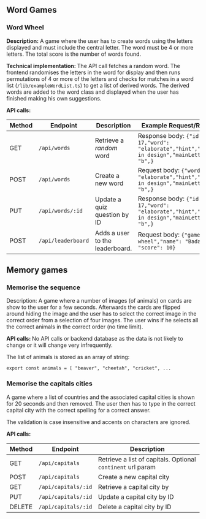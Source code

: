 ## Word Games

### Word Wheel

<b>Description:</b> A game where the user has to create words using the letters displayed and must include the central letter. The word must be 4 or more letters. The total score is the number of words found. 

<b>Technical implementation: </b> The API call fetches a random word. The frontend randomises the letters in the word for display and then runs permutations of 4 or more of the letters and checks for matches in a word list (`/lib/exampleWordList.ts`) to get a list of derived words. The derived words are added to the word class and displayed when the user has finished making his own suggestions.

<b>API calls:</b>

| Method | Endpoint         | Description                   | Example Request/Response   | 
|--------|-------------------|-------------------------------|---------------------------------
| GET    | `/api/words`     | Retrieve a *random* word   |   Response body: `{"id": 17,"word": "elaborate","hint","Intricate in design","mainLetter": "b",}`
| POST   | `/api/words`     | Create a new word            |  Request body: `{"word": "elaborate","hint","Intricate in design","mainLetter": "b",}`
| PUT    | `/api/words/:id` | Update a quiz question by ID           | Response body: `{"id": 17,"word": "elaborate","hint","Intricate in design","mainLetter": "b",}`
| POST   | `/api/leaderboard`     | Adds a user to the leaderboard.         | Request body: `{"game": "word wheel","name": "Badass", "score": 10}`


## Memory games

### Memorise the sequence

Description:</b> A game where a number of images (of animals) on cards are show to the user for a few seconds. Afterwards the cards are flipped around hiding the image and the user has to select the correct image in the correct order from a selection of four images. The user wins if he selects all the correct animals in the correct order (no time limit).

<b>API calls: </b>No API calls or backend database as the data is not likely to change or it will change very infrequently.

The list of animals is stored as an array of string:

`export const animals = [ "beaver", "cheetah", "cricket", ...`


### Memorise the capitals cities

A game where a list of countries and the associated capital cities is shown for 20 seconds and then removed. The user then has to type in the correct capital city with the correct spelling for a correct answer.

The validation is case insensitive and accents on characters are ignored.

<b>API calls:</b>

| Method | Endpoint         | Description                   |
|--------|-------------------|-------------------------------|
| GET    | `/api/capitals`     | Retrieve a list of capitals. Optional `continent` url param    |
| POST   | `/api/capitals`     | Create a new capital city            |
| GET    | `/api/capitals/:id` | Retrieve a capital city by         |
| PUT    | `/api/capitals/:id` | Update a capital city by ID           |
| DELETE | `/api/capitals/:id` | Delete a capital city by ID           |




